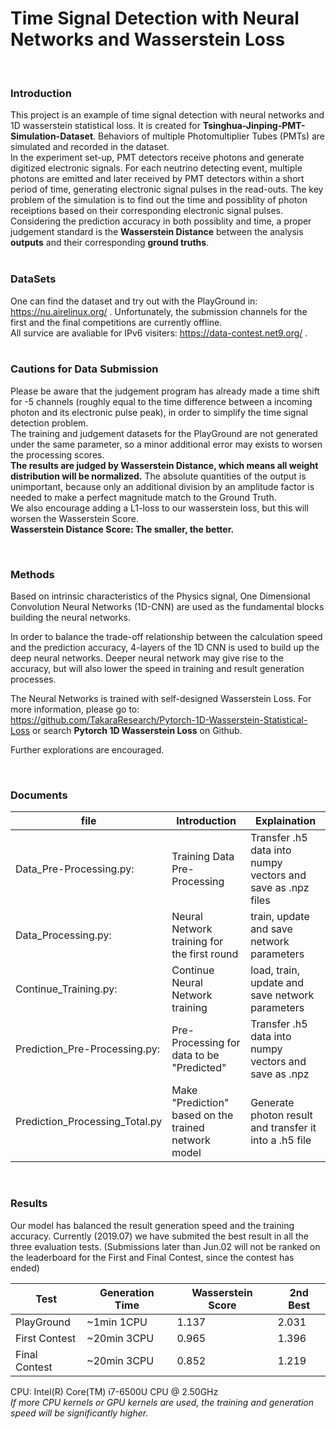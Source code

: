 # Time Signal Detection with Neural Networks and Wasserstein Loss
&nbsp;  
### Introduction
This project is an example of time signal detection with neural networks and 1D wasserstein statistical loss. It is created for **Tsinghua-Jinping-PMT-Simulation-Dataset**. Behaviors of multiple Photomultiplier Tubes (PMTs) are simulated and recorded in the dataset.
&nbsp;  
In the experiment set-up, PMT detectors receive photons and generate digitized electronic signals. For each neutrino detecting event, multiple photons are emitted and later received by PMT detectors within a short period of time, generating electronic signal pulses in the read-outs. The key problem of the simulation is to find out the time and possiblity of photon receiptions based on their corresponding electronic signal pulses. Considering the prediction accuracy in both possiblity and time, a proper judgement standard is the **Wasserstein Distance** between the analysis **outputs** and their corresponding **ground truths**.  
&nbsp;  

### DataSets
One can find the dataset and try out with the PlayGround in: https://nu.airelinux.org/ . Unfortunately, the submission channels for the first and the final competitions are currently offline.  
All survice are avaliable for IPv6 visiters: https://data-contest.net9.org/ .  
&nbsp;  

### Cautions for Data Submission
Please be aware that the judgement program has already made a time shift for -5 channels (roughly equal to the time difference between a incoming photon and its electronic pulse peak), in order to simplify the time signal detection problem.     
The training and judgement datasets for the PlayGround are not generated under the same parameter, so a minor additional error may exists to worsen the processing scores.  
**The results are judged by Wasserstein Distance, which means all weight distribution will be normalized.** The absolute quantities of the output is unimportant, because only an additional division by an amplitude factor is needed to make a perfect magnitude match to the Ground Truth.     
We also encourage adding a L1-loss to our wasserstein loss, but this will worsen the Wasserstein Score.  
**Wasserstein Distance Score: The smaller, the better.**

&nbsp;   

### Methods
Based on intrinsic characteristics of the Physics signal, One Dimensional Convolution Neural Networks (1D-CNN) are used as the fundamental blocks building the neural networks.  

In order to balance the trade-off relationship between the calculation speed and the prediction accuracy, 4-layers of the 1D CNN is used to build up the deep neural networks. Deeper neural network may give rise to the accuracy, but will also lower the speed in training and result generation processes.

The Neural Networks is trained with self-designed Wasserstein Loss. For more information, please go to: https://github.com/TakaraResearch/Pytorch-1D-Wasserstein-Statistical-Loss or search **Pytorch 1D Wasserstein Loss** on Github.

Further explorations are encouraged.  

&nbsp;    

### Documents
|file | Introduction | Explaination |
|---|---|---|
|Data_Pre-Processing.py:       |Training Data Pre-Processing | Transfer .h5 data into numpy vectors and save as .npz files  
|Data_Processing.py:           |Neural Network training for the first round | train, update and save network parameters  
|Continue_Training.py:         |Continue Neural Network training | load, train, update and save network parameters
|Prediction_Pre-Processing.py: |Pre-Processing for data to be "Predicted" | Transfer .h5 data into numpy vectors and save as .npz
|Prediction_Processing_Total.py|Make "Prediction" based on the trained network model| Generate photon result and transfer it into a .h5 file

&nbsp;  

### Results
Our model has balanced the result generation speed and the training accuracy. Currently (2019.07) we have submited the best result in all the three evaluation tests. (Submissions later than Jun.02 will not be ranked on the leaderboard for the First and Final Contest, since the contest has ended)

| Test | Generation Time | Wasserstein Score|2nd Best |
|---|---|---|---|
|PlayGround | ~1min 1CPU | 1.137 | 2.031 |
|First Contest | ~20min 3CPU | 0.965 | 1.396 |
|Final Contest | ~20min 3CPU | 0.852 | 1.219 |

CPU: Intel(R) Core(TM) i7-6500U CPU @ 2.50GHz   
*If more CPU kernels or GPU kernels are used, the training and generation speed will be significantly higher.*


